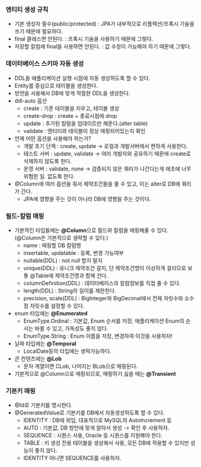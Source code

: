 ### 엔티티 생성 규칙
* 기본 생성자 필수(public/protected) : JPA가 내부적으로 리플렉션/프록시 기술을 쓰기 때문에 필요하다.
* final 클래스면 안된다. : 프록시 기술을 사용하기 때문에 그렇다.
* 저장할 칼럼에 final을 사용하면 안된다. : 값 수정이 가능해야 하기 때문에 그렇다.

### 데이터베이스 스키마 자동 생성
* DDL을 애플리케이션 실행 시점에 자동 생성하도록 할 수 있다.
* Entity를 중심으로 테이블을 생성한다.
* 방언을 사용해서 DB에 맞게 적절한 DDL을 생성한다.
* ddl-auto 옵션
  * create : 기존 테이블을 지우고, 테이블 생성
  * create-drop : create + 종료시점에 drop
  * update : 추가된 칼럼을 업데이트만 해준다.(alter table)
  * validate : 엔티티와 테이블이 정상 매핑되어있는지 확인
* 언제 어떤 옵션을 사용해야 하는가?
  * 개발 초기 단계 : create, update -> 로컬과 개발서버에서 편하게 사용한다.
  * 테스트 서버 : update, validate -> 여러 개발자와 공유하기 때문에 create로 삭제하지 않도록 한다.
  * 운영 서버 : validate, none -> 검증되지 않은 쿼리가 나간다는게 애초에 너무 위험한 일. 없도록 한다.
* @Column에 여러 옵션을 줘서 제약조건들을 줄 수 있고, 이는 alter로 DB에 쿼리가 간다.
  * JPA에 영향을 주는 것이 아니라 DB에 영향을 주는 것이다.

### 필드-칼럼 매핑
* 기본적인 타입들에는 **@Column**으로 필드와 칼럼을 매핑해줄 수 있다. (@Column은 기본적으로 생략할 수 있다.)
  * name : 매핑할 DB 칼럼명
  * insertable, updatable : 등록, 변경 가능여부
  * nullable(DDL) : not null 할지 말지
  * unique(DDL) : 유니크 제약조건 걸지, 단 제약조건명이 이상하게 걸리므로 보통 @Table에 제약조건명과 함께 건다.
  * columnDefinition(DDL) : 데이터베이스의 칼럼정보를 직접 줄 수 있다.
  * length(DDL) : String의 길이를 제한한다.
  * precision, scale(DDL) : BigInteger와 BigDecimal에서 전체 자릿수와 소수점 자릿수를 설정할 수 있다.
* enum 타입에는 **@Enumerated**
  * EnumType.Ordinal : 기본값, Enum 순서를 저장, 애플리케이션 Enum의 순서는 바뀔 수 있고, 가독성도 좋지 않다.
  * EnumType.String : Enum 이름을 저장, 변경하여 이것을 사용하자!
* 날짜 타입에는 **@Temporal**
  * LocalDate등의 타입에는 생략가능하다.
* 큰 컨텐츠에는 **@Lob**
  * 문자 계열이면 CLob, 나머지는 BLob으로 매핑된다.
* 기본적으로 @Column으로 매핑되므로, 매핑하기 싫을 때는 **@Transient**

### 기본키 매핑
* @Id로 기본키를 명시한다.
* @GeneratedValue로 기본키를 DB에서 자동생성하도록 할 수 있다.
  * IDENTITY : DB에 위임, 대표적으로 MySQL의 AutoIncrement 등
  * AUTO : 기본값, DB 방언에 맞게 알아서 생성 -> 확인 후 사용하자.
  * SEQUENCE : 시퀀스 사용, Oracle 등 시퀀스를 지원해야 한다.
  * TABLE : 키 생성 전용 테이블을 생성해서 사용, 모든 DB에 적용할 수 있지만 성능이 좋지 않다.
  * IDENTITY 아니면 SEQUENCE를 사용하자.